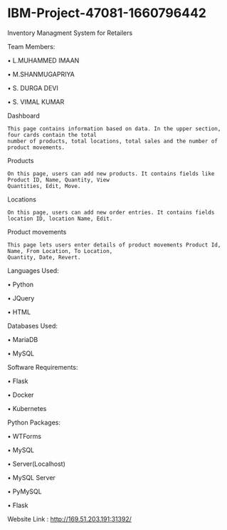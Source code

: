 # IBM-Project-47081-1660796442
Inventory Managment System for Retailers

Team Members:

  • L.MUHAMMED IMAAN 

  • M.SHANMUGAPRIYA
           
  • S. DURGA DEVI
           
  • S. VIMAL KUMAR
  
Dashboard

    This page contains information based on data. In the upper section, four cards contain the total 
    number of products, total locations, total sales and the number of product movements.
    
Products

    On this page, users can add new products. It contains fields like Product ID, Name, Quantity, View
    Quantities, Edit, Move.
    
Locations

    On this page, users can add new order entries. It contains fields location ID, location Name, Edit.
    
Product movements

    This page lets users enter details of product movements Product Id, Name, From Location, To Location, 
    Quantity, Date, Revert.
    
Languages Used:

   •	Python

   •	JQuery

   •	HTML
   
Databases Used:

   •	MariaDB

   •	MySQL 
   
Software Requirements:

   •    Flask
  
   •    Docker
  
   •    Kubernetes
   
Python Packages:

   •	WTForms

   •	MySQL

   •	Server(Localhost)

   •	MySQL Server
  
   •    PyMySQL
    
   •    Flask
   
Website Link : http://169.51.203.191:31392/
